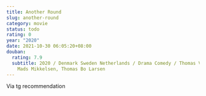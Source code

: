 ```yaml
---
title: Another Round
slug: another-round
category: movie
status: todo
rating: 0
year: "2020"
date: 2021-10-30 06:05:20+08:00
douban:
  rating: 7.9
  subtitle: 2020 / Denmark Sweden Netherlands / Drama Comedy / Thomas Vinterberg /
    Mads Mikkelsen, Thomas Bo Larsen
---
```


Via tg recommendation
